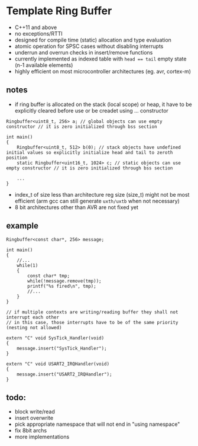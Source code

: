 # Template Ring Buffer

- C++11 and above
- no exceptions/RTTI
- designed for compile time (static) allocation and type evaluation
- atomic operation for SPSC cases without disabling interrupts
- underrun and overrun checks in insert/remove functions
- currently implemented as indexed table with `head == tail` empty state (n-1 available elements)
- highly efficient on most microcontroller architectures (eg. avr, cortex-m)

## notes

- if ring buffer is allocated on the stack (local scope) or heap, it have to be explicitly cleared before use or be creadet using ... constructor

```
Ringbuffer<uint8_t, 256> a; // global objects can use empty constructor // it is zero initialized through bss section

int main()
{
	Ringbuffer<uint8_t, 512> b(0); // stack objects have undefined initial values so explicitly initialize head and tail to zeroth position
	static Ringbuffer<uint16_t, 1024> c; // static objects can use empty constructor // it is zero initialized through bss section
	
	...
}
```

- index_t of size less than architecture reg size (size_t) might not be most efficient (arm gcc can still generate `uxth/uxtb` when not necessary)
- 8 bit architectures other than AVR are not fixed yet

## example

```
Ringbuffer<const char*, 256> message;

int main()
{
	//...
	while(1)
	{
		const char* tmp;
		while(!message.remove(tmp));
		printf("%s fired\n", tmp);
		//...
	}
}

// if multiple contexts are writing/reading buffer they shall not interrupt each other 
// in this case, those interrupts have to be of the same priority (nesting not allowed) 
	
extern "C" void SysTick_Handler(void)
{
	message.insert("SysTick_Handler");
}

extern "C" void USART2_IRQHandler(void)
{
	message.insert("USART2_IRQHandler");
}
```

## todo:
- block write/read
- insert overwrite
- pick appropriate namespace that will not end in "using namespace"
- fix 8bit archs
- more implementations